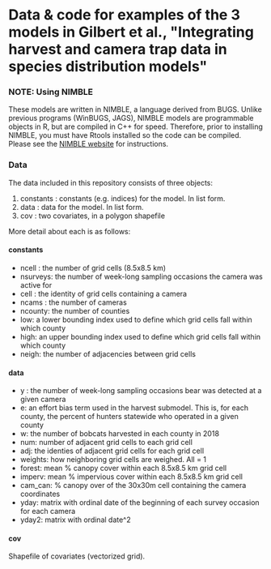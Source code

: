 # Data & code for examples of the 3 models in Gilbert et al., "Integrating harvest and camera trap data in species distribution models"

### NOTE: Using NIMBLE

These models are written in NIMBLE, a language derived from BUGS. Unlike previous programs (WinBUGS, JAGS), NIMBLE models are programmable objects in R, but are compiled in C++ for speed. Therefore, prior to installing NIMBLE, you must have Rtools installed so the code can be compiled. Please see the [NIMBLE website](https://r-nimble.org/download) for instructions.

### Data

The data included in this repository consists of three objects:

1. constants : constants (e.g. indices) for the model. In list form.
2. data : data for the model. In list form.
3. cov : two covariates, in a polygon shapefile

More detail about each is as follows:

#### constants

* ncell : the number of grid cells (8.5x8.5 km)
* nsurveys: the number of week-long sampling occasions the camera was active for
* cell : the identity of grid cells containing a camera
* ncams : the number of cameras
* ncounty: the number of counties
* low: a lower bounding index used to define which grid cells fall within which county
* high: an upper bounding index used to define which grid cells fall within which county
* neigh: the number of adjacencies between grid cells 

#### data

* y : the number of week-long sampling occasions bear was detected at a given camera
* e: an effort bias term used in the harvest submodel. This is, for each county, the percent of hunters statewide who operated in a given county
* w: the number of bobcats harvested in each county in 2018
* num: number of adjacent grid cells to each grid cell
* adj: the identies of adjacent grid cells for each grid cell
* weights: how neighboring grid cells are weighed. All = 1
* forest: mean % canopy cover within each 8.5x8.5 km grid cell
* imperv: mean % impervious cover within each 8.5x8.5 km grid cell
* cam_can: % canopy over of the 30x30m cell containing the camera coordinates
* yday: matrix with ordinal date of the beginning of each survey occasion for each camera
* yday2: matrix with ordinal date^2

#### cov

Shapefile of covariates (vectorized grid).

